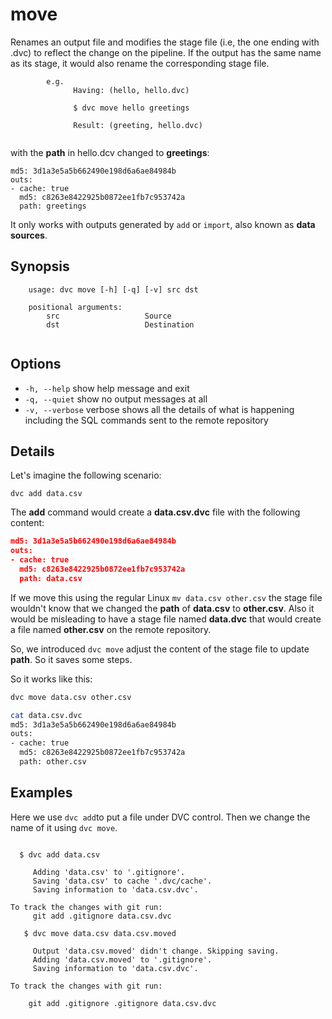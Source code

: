 # move

Renames an output file and modifies the stage file (i.e, the one ending with .dvc) to reflect the change on the pipeline. If the output has the same name as its stage, it would also rename the corresponding stage file.

```
        e.g.
              Having: (hello, hello.dvc)

              $ dvc move hello greetings

              Result: (greeting, hello.dvc)
	      
```
with the **path** in hello.dcv changed to **greetings**:

```text
md5: 3d1a3e5a5b662490e198d6a6ae84984b
outs:
- cache: true
  md5: c8263e8422925b0872ee1fb7c953742a
  path: greetings
```


It only works with outputs generated by `add` or `import`, also known as **data sources**.

 

## Synopsis

```text 
    usage: dvc move [-h] [-q] [-v] src dst

    positional arguments:
        src                   Source
        dst                   Destination
   
```

## Options

 *  `-h, --help`            show help message and exit
 *  `-q, --quiet`           show no output messages at all
 *  `-v, --verbose`         verbose shows all the details of what is happening including the SQL commands sent to the remote repository

## Details


Let's imagine the following scenario:

```
dvc add data.csv
```

The **add** command would create a **data.csv.dvc** file with the following content:

```json
md5: 3d1a3e5a5b662490e198d6a6ae84984b
outs:
- cache: true
  md5: c8263e8422925b0872ee1fb7c953742a
  path: data.csv
```

If we move this using the regular Linux `mv data.csv other.csv` the stage file wouldn't know that we changed the **path** of **data.csv** to **other.csv**. Also it would be misleading to have a stage file named **data.dvc** that would create a file named **other.csv** on the remote repository.

So, we introduced `dvc move` adjust the content of the stage file to update **path**.  So it saves some steps.

So it works like this:

```bash
dvc move data.csv other.csv

cat data.csv.dvc
md5: 3d1a3e5a5b662490e198d6a6ae84984b
outs:
- cache: true
  md5: c8263e8422925b0872ee1fb7c953742a
  path: other.csv


```


## Examples
Here we use `dvc add`to put a file under DVC control.  Then we change the name of it using `dvc move`.

```dvc

  $ dvc add data.csv
     
     Adding 'data.csv' to '.gitignore'.
     Saving 'data.csv' to cache '.dvc/cache'.
     Saving information to 'data.csv.dvc'.

To track the changes with git run:
     git add .gitignore data.csv.dvc
     
   $ dvc move data.csv data.csv.moved
     
     Output 'data.csv.moved' didn't change. Skipping saving.
     Adding 'data.csv.moved' to '.gitignore'.
     Saving information to 'data.csv.dvc'.

To track the changes with git run:

	git add .gitignore .gitignore data.csv.dvc  
```

